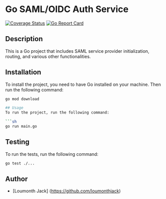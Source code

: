 # Go SAML/OIDC Auth Service
[![Coverage Status](https://coveralls.io/repos/github/loumonthjack/go-auth-system/badge.svg?branch=main)](https://coveralls.io/github/loumonthjack/go-auth-system?branch=main)
[![Go Report Card](https://goreportcard.com/badge/github.com/loumonthjack/go-auth-system)](https://goreportcard.com/report/github.com/loumonthjack/go-auth-system)

## Description
This is a Go project that includes SAML service provider initialization, routing, and various other functionalities.

## Installation
To install the project, you need to have Go installed on your machine. Then run the following command:

```sh
go mod download

## Usage
To run the project, run the following command:

```sh
go run main.go
```

## Testing
To run the tests, run the following command:

```sh
go test ./...
```

## Author
- [Loumonth Jack] (https://github.com/loumonthjack)
